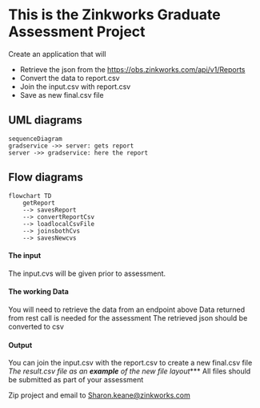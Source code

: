 # This is the Zinkworks Graduate Assessment Project
Create an application that will

* Retrieve the json from the https://obs.zinkworks.com/api/v1/Reports
* Convert the data to report.csv
* Join the input.csv with report.csv
* Save as new final.csv file

## UML diagrams
```mermaid
sequenceDiagram
gradservice ->> server: gets report 
server ->> gradservice: here the report
```
## Flow diagrams
```mermaid
flowchart TD
    getReport 
    --> savesReport
    --> convertReportCsv
    --> loadlocalCsvFile
    --> joinsbothCvs
    --> savesNewcvs
```


#### The input 
The input.cvs will be given prior to assessment.

#### The working Data 
You will need to retrieve the data from an endpoint above
Data returned from rest call is needed for the assessment
The retrieved json should be converted to csv

#### Output 
You can join the input.csv with the report.csv to create a new final.csv file
*The result.csv file as an **example** of the new file layout****
All files should be submitted as part of your assessment

Zip project and email to
Sharon.keane@zinkworks.com
